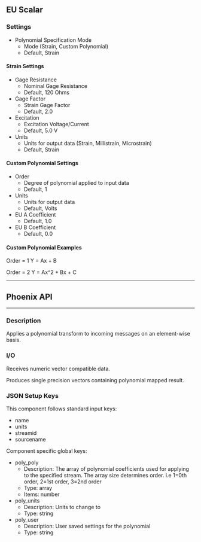 ## EU Scalar
### Settings
- Polynomial Specification Mode
    - Mode (Strain, Custom Polynomial)
    - Default, Strain

#### Strain Settings
- Gage Resistance
    - Nominal Gage Resistance
    - Default, 120 Ohms
- Gage Factor
    - Strain Gage Factor
    - Default, 2.0
- Excitation
    - Excitation Voltage/Current
    - Default, 5.0 V
- Units
    - Units for output data (Strain, Millistrain, Microstrain)
    - Default, Strain

#### Custom Polynomial Settings
- Order
    - Degree of polynomial applied to input data
    - Default, 1
- Units
    - Units for output data
    - Default, Volts
- EU A Coefficient
    - Default, 1.0
- EU B Coefficient
    - Default, 0.0

#### Custom Polynomial Examples
Order = 1
Y = Ax + B

Order = 2
Y = Ax^2 + Bx + C
___
## Phoenix API
___
### Description

Applies a polynomial transform to incoming messages on an element-wise basis.

### I/O

Receives numeric vector compatible data.

Produces single precision vectors containing polynomial mapped result.

### JSON Setup Keys

This component follows standard input keys:
- name
- units
- streamid
- sourcename

Component specific global keys:
- poly_poly
  - Description: The array of polynomial coefficients used for applying to the specified stream. The array size determines order. i.e 1=0th order, 2=1st order, 3=2nd order
  - Type: array
  - Items: number
- poly_units
  - Description: Units to change to
  - Type: string
- poly_user
  - Description: User saved settings for the polynomial
  - Type: string
